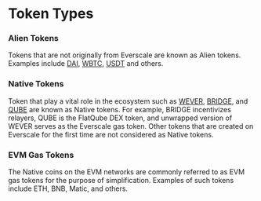 # Token Types

### Alien Tokens

Tokens that are not originally from Everscale are known as Alien tokens. Examples include [DAI](../addresses.md#dai), [WBTC](../addresses.md#wbtc), [USDT](../addresses.md#usdt) and others.

### Native Tokens

Token that play a vital role in the ecosystem such as [WEVER](../addresses.md#wever), [BRIDGE](../addresses.md#bridge), and [QUBE](../addresses.md#qube) are known as Native tokens. For example, BRIDGE incentivizes relayers, QUBE is the FlatQube DEX token, and unwrapped version of WEVER serves as the Everscale gas token. Other tokens that are created on Everscale for the first time are not considered as Native tokens.

### EVM Gas Tokens

The Native coins on the EVM networks are commonly referred to as EVM gas tokens for the purpose of simplification. Examples of such tokens include ETH, BNB, Matic, and others.